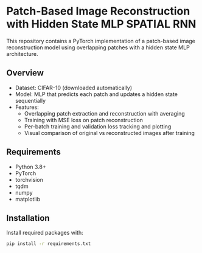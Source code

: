 # Patch-Based Image Reconstruction with Hidden State MLP SPATIAL RNN 

This repository contains a PyTorch implementation of a patch-based image reconstruction model using overlapping patches with a hidden state MLP architecture.

## Overview

- Dataset: CIFAR-10 (downloaded automatically)
- Model: MLP that predicts each patch and updates a hidden state sequentially
- Features:
  - Overlapping patch extraction and reconstruction with averaging
  - Training with MSE loss on patch reconstruction
  - Per-batch training and validation loss tracking and plotting
  - Visual comparison of original vs reconstructed images after training

## Requirements

- Python 3.8+
- PyTorch
- torchvision
- tqdm
- numpy
- matplotlib

## Installation

Install required packages with:

```bash
pip install -r requirements.txt
